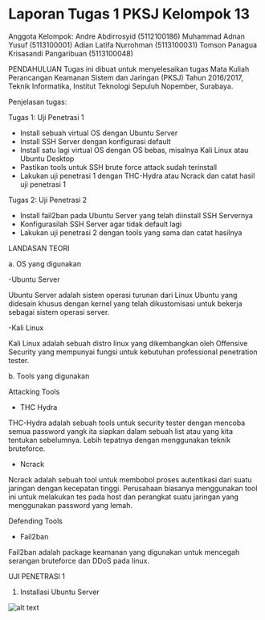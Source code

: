 # Laporan Tugas 1 PKSJ Kelompok 13

Anggota Kelompok:
Andre Abdirrosyid (5112100186)
Muhammad Adnan Yusuf (5113100001)
Adian Latifa Nurrohman (5113100031)
Tomson Panagua Krisasandi Pangaribuan (5113100048)

PENDAHULUAN
Tugas ini dibuat untuk menyelesaikan tugas Mata Kuliah Perancangan Keamanan Sistem dan Jaringan (PKSJ) Tahun 2016/2017, Teknik Informatika, Institut Teknologi Sepuluh Nopember, Surabaya.

Penjelasan tugas:

Tugas 1: Uji Penetrasi 1

-	Install sebuah virtual OS dengan Ubuntu Server
-	Install SSH Server dengan konfigurasi default
-	Install satu lagi virtual OS dengan OS bebas, misalnya Kali Linux atau Ubuntu Desktop
-	Pastikan tools untuk SSH brute force attack sudah terinstall
-	Lakukan uji penetrasi 1 dengan THC-Hydra atau Ncrack dan catat hasil uji penetrasi 1

Tugas 2: Uji Penetrasi 2

-	Install fail2ban pada Ubuntu Server yang telah diinstall SSH Servernya
-	Konfigurasilah SSH Server agar tidak default lagi
-	Lakukan uji penetrasi 2 dengan tools yang sama dan catat hasilnya

LANDASAN TEORI

a.	OS yang digunakan

-Ubuntu Server

 Ubuntu Server adalah sistem operasi turunan dari Linux Ubuntu yang didesain khusus dengan kernel yang telah dikustomisasi untuk bekerja sebagai sistem operasi server.
 
-Kali Linux

 Kali Linux adalah sebuah distro linux yang dikembangkan oleh Offensive Security yang mempunyai fungsi untuk kebutuhan professional penetration tester.

b.	Tools yang digunakan

Attacking Tools

- THC Hydra

 THC-Hydra adalah sebuah tools untuk security tester dengan mencoba semua password yangk ita siapkan dalam sebuah list atau yang kita   tentukan sebelumnya. Lebih tepatnya dengan menggunakan teknik bruteforce.

- Ncrack

Ncrack adalah sebuah tool untuk membobol proses autentikasi dari suatu jaringan dengan kecepatan tinggi. Perusahaan biasanya menggunakan tool ini untuk melakukan tes pada host dan perangkat suatu jaringan yang menggunakan password yang lemah.

Defending Tools

- Fail2ban

 Fail2ban adalah package keamanan yang digunakan untuk mencegah serangan bruteforce dan DDoS pada linux.


UJI PENETRASI 1
1.	Installasi Ubuntu Server


![alt text](https://github.com/panagua/PKSJ_Kelompok_x/blob/master/Instalasi-Kali-Linux/1.PNG "Logo Title Text 1")

